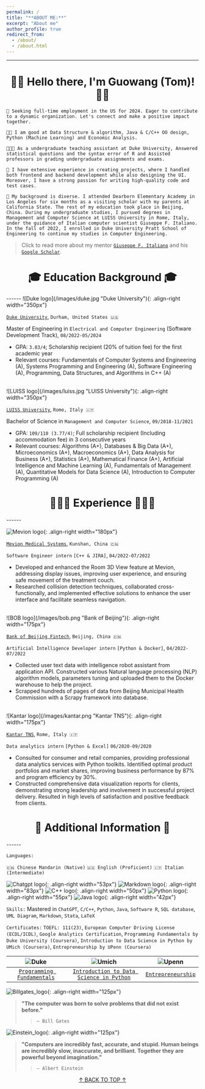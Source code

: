 ```yaml
---
permalink: /
title: "**ABOUT ME:**"
excerpt: "About me"
author_profile: true
redirect_from: 
  - /about/
  - /about.html
---
```


<a id="top"></a>

------
<h1 align = "center">👋🏻 Hello there, I'm Guowang (Tom)!👋🏻</h1>

`🎯 Seeking full-time employment in the US for 2024. Eager to contribute to a dynamic organization. Let's connect and make a positive impact together.`

`👍🏻 I am good at Data Structure & algorithm, Java & C/C++ OO design, Python (Machine Learning) and Economic Analysis.`

`👨🏻‍🏫 As a undergraduate teaching assistant at Duke University, Answered statistical questions and the syntax error of R and Assisted professors in grading undergraduate assignments and exams.`

`🤖 I have extensive experience in creating projects, where I handled both frontend and backend development while also designing the UI. Moreover, I have a strong passion for writing high-quality code and test cases.`

`🧢 My background is diverse. I attended Dearborn Elementary Academy in Los Angeles for six months as a visiting scholar with my parents at California State. The rest of my education took place in Beijing, China. During my undergraduate studies, I pursued degrees in Management and Computer Science at LUISS University in Rome, Italy, under the guidance of Italian computer scientist Giuseppe F. Italiano. In the fall of 2022, I enrolled in Duke University Pratt School of Engineering to continue my studies in Computer Engineering.`

> Click to read more about my mentor [`Giuseppe F. Italiano`](https://en.wikipedia.org/wiki/Giuseppe_F._Italiano) and his [`Google Scholar`](https://scholar.google.com/citations?hl=zh-CN&user=6jiwt-UAAAAJ).

<h1 align = "center">🎓 Education Background 🎓</h1>
------
![Duke logo](/images/duke.jpg "Duke University"){: .align-right width="350px"}

[`Duke University`](https://duke.edu/), `Durham, United States 🇺🇸`

Master of Engineering in `Electrical and Computer Engineering` (Software Development Track), `08/2022-05/2024`

- GPA: `3.83/4`; Scholarship recipient (20% of tuition fee) for the first academic year
- Relevant courses: Fundamentals of Computer Systems and Engineering (A), Systems Programming and Engineering (A), Software Engineering (A), Programming, Data Structures, and Algorithms in C++ (A)
<br/>
![LUISS logo](/images/luiss.jpg "LUISS University"){: .align-right width="350px"}

[`LUISS University`](https://www.luiss.edu/), `Rome, Italy 🇮🇹`

Bachelor of Science in `Management and Computer Science`, `09/2018-11/2021`

- GPA: `109/110 (3.77/4)`; Full scholarship recipient (Including accommodation fee) in 3 consecutive years
- Relevant courses: Algorithms (A+), Databases & Big Data (A+), Microeconomics (A+), Macroeconomics (A+), Data Analysis for Business (A+), Statistics (A+), Mathematical Finance (A+), Artificial Intelligence and Machine Learning (A), Fundamentals of Management (A), Quantitative Models for Data Science (A), Introduction to Computer Programming (A)

<h1 align = "center">👨🏻‍💻 Experience 👨🏻‍💻</h1>
------

![Mevion logo](/images/mevion.png "Mevion Medical Systems"){: .align-right width="180px"}

[`Mevion Medical Systems`](https://www.mevion.com/), `Kunshan, China 🇨🇳`

`Software Engineer intern` `[C++ & JIRA]`, `04/2022-07/2022`

- Developed and enhanced the Room 3D View feature at Mevion, addressing display issues, improving user experience, and ensuring safe movement of the treatment couch.
- Researched collision detection techniques, collaborated cross-functionally, and implemented effective solutions to enhance the user interface and facilitate seamless navigation.
<br/>
![BOB logo](/images/bob.png "Bank of Beijing"){: .align-right width="175px"}

[`Bank of Beijing Fintech`](https://bankofbeijing.com.cn/en), `Beijing, China 🇨🇳`

`Artificial Intelligence Developer intern` `[Python & Docker]`, `04/2022-07/2022`

- Collected user text data with intelligence robot assistant from application API. Constructed various Natural language
processing (NLP) algorithm models, parameters tuning and uploaded them to the Docker warehouse to help the project.
- Scrapped hundreds of pages of data from Beijing Municipal Health Commission with a Scrapy framework into database.
<br/>
![Kantar logo](/images/kantar.png "Kantar TNS"){: .align-right width="175px"}

[`Kantar TNS`](https://www.kantar.com/), `Rome, Italy 🇮🇹`

`Data analytics intern` `[Python & Excel]` `06/2020-09/2020`
- Consulted for consumer and retail companies, providing professional data analytics services with Python toolkits. Identified optimal product portfolios and market shares, improving business performance by 87% and program efficiency by 30%.
- Constructed comprehensive data visualization reports for clients, demonstrating strong leadership and involvement in successful project delivery. Resulted in high levels of satisfaction and positive feedback from clients.

<h1 align = "center">📌 Additional Information 📌</h1>
------

`Languages:`

`🇨🇳 Chinese Mandarin (Native)`    `🇺🇸 English (Proficient)`    `🇮🇹 Italian (Intermediate)`

![Chatgpt logo](/images/chatgpt.jpg "ChatGPT"){: .align-right width="53px"}
![Markdown logo](/images/markdown.jpg "Markdown"){: .align-right width="83px"}
![C++ logo](/images/c++.jpg "C++"){: .align-right width="50px"}
![Python logo](/images/python.jpg "Python"){: .align-right width="55px"}
![Java logo](/images/java.jpg "Java"){: .align-right width="42px"}

`Skills:` Mastered in `ChatGPT`, `C/C++`, `Python`, `Java`, `Software R`, `SQL database`, `UML Diagram`, `Markdown`, `Stata`, `LaTeX`

`Certificates:` `TOEFL: 111(23)`, `European Computer Driving License (ECDL/ICDL)`, `Google Analytics
Certification`, `Programming Fundamentals by Duke University (Coursera)`, `Introduction to Data Science in Python by UMich (Coursera)`, `Entrepreneurship by UPenn (Coursera)`

| ![Duke](/images/Coursera_duke.png "Programming Fundamentals") | ![Umich](/images/Coursera_umich.png "Introduction to Data Science in Python") | ![Upenn](/images/Coursera_upenn.png "Entrepreneurship") |
|:---:|:---:|:---:|
| [`Programming Fundamentals`](https://coursera.org/verify/GNZ2CF7BJN4T "Duke") | [`Introduction to Data Science in Python`](https://coursera.org/verify/RA8JUVZVCYVL) | [`Entrepreneurship`](coursera.org/verify/VUYN23DETEFD) | 


![Billgates_logo](/images/billgates.png "Bill Gates"){: .align-right width="125px"}
> **"The computer was born to solve problems that did not exist before."**
>> `— Bill Gates`

![Einstein_logo](/images/einstein.png "Albert Einstein"){: .align-right width="125px"}
> **"Computers are incredibly fast, accurate, and stupid. Human beings are incredibly slow, inaccurate, and brilliant. Together they are powerful beyond imagination."**
>> `— Albert Einstein`


[<center>↑ BACK TO TOP ↑</center>](#top)

  <script src="https://code.jquery.com/jquery-3.6.0.min.js"></script>
  <script>
    $(document).ready(function() {
      $('a[href="#top"]').click(function() {
        $('html, body').animate({ scrollTop: 0 }, 'slow');
        return false;
      });
    });
  </script>

<link rel="icon" href="images/favicon.ico" type="image/x-icon">
